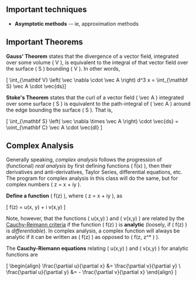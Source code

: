 ## Important techniques

* **Asymptotic methods** -- ie, approximation methods

## Important Theorems

**Gauss' Theorem** states that the divergence of a vector field, integrated over some volume \( V \), is equivalent to the integral of that vector field over the surface \( S \) bounding \( V \). In other words, 

\[ \int_{\mathbf V} \left( \vec \nabla \cdot \vec A \right) d^3 x  = \int_{\mathbf S}  \vec A \cdot \vec{ds}\]

**Stoke's Theorem** states that the curl of a vector field \( \vec A \) integrated over some surface \( S \) is equivalent to the path-integral of \( \vec A \) around the edge bounding the surface \( S \). That is, 

\[ \int_{\mathbf S} \left( \vec \nabla \times \vec A \right) \cdot \vec{ds} = \oint_{\mathbf C} \vec A \cdot \vec{dl} \]

## Complex Analysis

Generally speaking, *complex analysis* follows the progression of (functional) *real analysis* by first defining functions \( f(x) \), then their derivatives and anti-derivatives, Taylor Series, differential equations, etc. The program for complex analysis in this class will do the same, but for complex numbers \( z = x + iy \).

**Define a function** \( f(z) \), where \( z = x + iy \), as

\[ f(z) = u(x, y) + i v(x,y) \]

Note, however, that the functions \( u(x,y) \) and \( v(x,y) \) are related by the [Cauchy-Reimann criteria](http://en.wikipedia.org/wiki/Cauchy%E2%80%93Riemann_equations) if the function \( f(z) \) is **analytic** (loosely, if \( f(z) \) is *differentiable*). In complex analysis, a complex function will always be analytic if it can be written as \( f(z) \) as opposed to \( f(z, z^* ) \).

The **Cauchy-Riemann equations** relating \( u(x,y) \) and \( v(x,y) \) for analytic functions are

\[ \begin{align}
\frac{\partial u}{\partial x} &= \frac{\partial v}{\partial y} \\
\frac{\partial u}{\partial y} &= - \frac{\partial v}{\partial x}
\end{align} \]